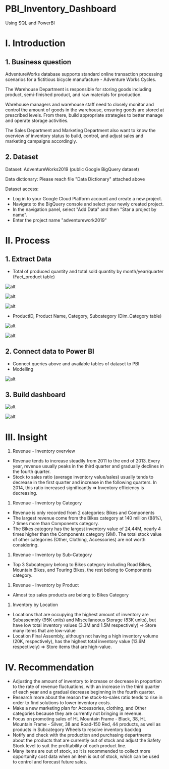 # PBI_Inventory_Dashboard
Using SQL and PowerBI

# I. Introduction

## 1. Business question

AdventureWorks database supports standard online transaction processing scenarios for a fictitious bicycle manufacture - Adventure Works Cycles. 

The Warehouse Department is responsible for storing goods including product, semi-finished product, and raw materials for production. 

Warehouse managers and warehouse staff need to closely monitor and control the amount of goods in the warehouse, ensuring goods are stored at prescribed levels. From there, build appropriate strategies to better manage and operate storage activities. 

The Sales Department and Marketing Department also want to know the overview of inventory status to build, control, and adjust sales and marketing campaigns accordingly. 

## 2. Dataset

Dataset: AdventureWorks2019 (public Google BigQuery dataset)

Data dictionary: Please reach file "Data Dictionary" attached above

Dataset access:

- Log in to your Google Cloud Platform account and create a new project.
- Navigate to the BigQuery console and select your newly created project.
- In the navigation panel, select "Add Data" and then "Star a project by name".
- Enter the project name "adventurework2019"

# II. Process

## 1. Extract Data

- Total of produced quantity and total sold quantity by month/year/quarter (Fact_product table)

![alt](https://github.com/khoatna065/PBI_Inventory_Dashboard/assets/167158955/6bd0399d-c42d-4333-b169-375e64ed0cc3)

![alt](https://github.com/khoatna065/PBI_Inventory_Dashboard/assets/167158955/cf5de1af-3083-4c1b-aee7-217262c34edb)

![alt](https://github.com/khoatna065/PBI_Inventory_Dashboard/assets/167158955/f1f5962a-6ce9-4cd7-8433-b1359df1fc4e)

- ProductID, Product Name, Category, Subcategory (Dim_Category table)

![alt](https://github.com/khoatna065/PBI_Inventory_Dashboard/assets/167158955/96b389bd-4756-4b0f-9b42-4e0f4eb334bf)

![alt](https://github.com/khoatna065/PBI_Inventory_Dashboard/assets/167158955/98b795a6-2475-4ca9-8732-38ff5616a279)

## 2. Connect data to Power BI

- Connect queries above and available tables of dataset to PBI
- Modelling

![alt](https://github.com/khoatna065/PBI_Inventory_Dashboard/assets/167158955/9ee32224-4eef-4aa2-8977-8b9ffbdc606c)

## 3. Build dashboard

![alt](https://github.com/khoatna065/PBI_Inventory_Dashboard/assets/167158955/e31dea33-a14e-4b9d-bfde-647785462354)

![alt](https://github.com/khoatna065/PBI_Inventory_Dashboard/assets/167158955/c2a79222-5245-42b4-8284-e24c9960f2a2)


# III. Insight

1. Revenue - Inventory overview 
- Revenue tends to increase steadily from 2011 to the end of 2013. Every year, revenue usually peaks in the third quarter and gradually declines in the fourth quarter.
- Stock to sales ratio (average inventory value/sales) usually tends to decrease in the first quarter and increase in the following quarters. In 2014, this ratio increased significantly ⇒ Inventory efficiency is decreasing.
1. Revenue - Inventory by Category
- Revenue is only recorded from 2 categories: Bikes and Components
- The largest revenue come from the Bikes category at 140 million (88%), 7 times more than Components category.
- The Bikes category has the largest inventory value of 24,44M, nearly 4 times higher than the Components category (9M). The total stock value of other categories (Other, Clothing, Accessories) are not worth considering.
1. Revenue - Inventory by Sub-Category
- Top 3 Subcategory belong to Bikes category including Road Bikes, Mountain Bikes, and Touring Bikes, the rest belong to Components category.
1. Revenue - Inventory by Product
- Almost top sales products are belong to Bikes Category
1. Inventory by Location
- Locations that are occupying the highest amount of inventory are Subassembly (95K units) and Miscellaneous Storage (83K units), but have low total inventory values (3.3M and 1.5M respectively) => Store many items that are low-value
- Location Final Assembly, although not having a high inventory volume (20K, respectively), has the highest total inventory value (13.6M respectively) => Store items that are high-value.

# IV. Recommendation

- Adjusting the amount of inventory to increase or decrease in proportion to the rate of revenue fluctuations, with an increase in the third quarter of each year and a gradual decrease beginning in the fourth quarter.
- Research more about the reason the stock-to-sales ratio tends to rise in order to find solutions to lower inventory costs.
- Make a new marketing plan for Accessories, clothing, and Other categories because they are currently not bringing in revenue.
- Focus on promoting sales of HL Mountain Frame - Black, 38, HL Mountain Frame - Silver, 38 and Road-150 Red, 44 products, as well as products in Subcategory Wheels to resolve inventory backlog
- Notify and check with the production and purchasing departments about the products that are currently out of stock and adjust the Safety Stock level to suit the profitability of each product line.
- Many items are out of stock, so it is recommended to collect more opportunity cost data when an item is out of stock, which can be used to control and forecast future sales.
